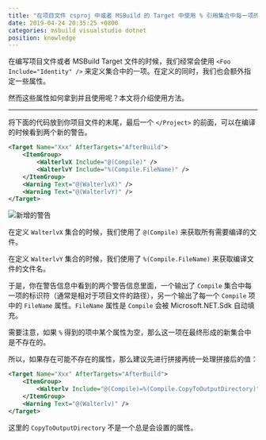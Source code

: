 ```yaml
---
title: "在项目文件 csproj 中或者 MSBuild 的 Target 中使用 % 引用集合中每一项的属性"
date: 2019-04-24 20:35:25 +0800
categories: msbuild visualstudio dotnet
position: knowledge
---
```


在编写项目文件或者 MSBuild Target 文件的时候，我们经常会使用 `<Foo Include="Identity" />` 来定义集合中的一项。在定义的同时，我们也会额外指定一些属性。

然而这些属性如何拿到并且使用呢？本文将介绍使用方法。

---

将下面的代码放到你项目文件的末尾，最后一个 `</Project>` 的前面，可以在编译的时候看到两个新的警告。

```xml
<Target Name="Xxx" AfterTargets="AfterBuild">
    <ItemGroup>
        <WalterlvX Include="@(Compile)" />
        <WalterlvY Include="%(Compile.FileName)" />
    </ItemGroup>
    <Warning Text="@(WalterlvX)" />
    <Warning Text="@(WalterlvY)" />
</Target>
```

![新增的警告](/static/posts/2019-04-24-20-20-01.png)

在定义 `WalterlvX` 集合的时候，我们使用了 `@(Compile)` 来获取所有需要编译的文件。

在定义 `WalterlvY` 集合的时候，我们使用了 `%(Compile.FileName)` 来获取编译文件的文件名。

于是，你在警告信息中看到的两个警告信息里面，一个输出了 `Compile` 集合中每一项的标识符（通常是相对于项目文件的路径），另一个输出了每一个 `Compile` 项中的 `FileName` 属性。`FileName` 属性是 `Compile` 会被 Microsoft.NET.Sdk 自动填充。

需要注意，如果 `%` 得到的项中某个属性为空，那么这一项在最终形成的新集合中是不存在的。

所以，如果存在可能不存在的属性，那么建议先进行拼接再统一处理拼接后的值：

```xml
<Target Name="Xxx" AfterTargets="AfterBuild">
    <ItemGroup>
        <Walterlv Include="@(Compile)=%(Compile.CopyToOutputDirectory)" />
    </ItemGroup>
    <Warning Text="@(Walterlv)" />
</Target>
```

这里的 `CopyToOutputDirectory` 不是一个总是会设置的属性。
